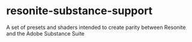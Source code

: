 # resonite-substance-support
 A set of presets and shaders intended to create parity between Resonite and the Adobe Substance Suite

